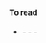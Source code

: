#### To read

- [](https://medium.freecodecamp.org/css-selectors-explained-by-going-car-shopping-51a383f6eb4b)
-[](https://hackernoon.com/my-approach-to-using-z-index-eca67feb079c)
-[](https://hackernoon.com/getting-started-with-css-grid-layout-8e00de547daf)
-[](https://medium.freecodecamp.org/even-more-about-how-flexbox-works-explained-in-big-colorful-animated-gifs-a5a74812b053)
